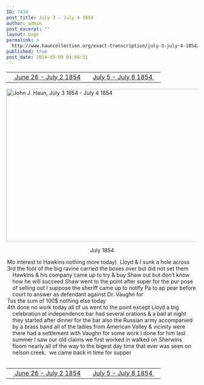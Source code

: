 ```yaml
---
ID: 7434
post_title: July 3 – July 4 1854
author: admin
post_excerpt: ""
layout: page
permalink: >
  http://www.hauncollection.org/exact-transcription/july-3-july-4-1854/
published: true
post_date: 2014-05-09 04:06:51
---
```

<table style="width: 100%;" align="center">
<tbody>
<tr>
<td width="50%"><a title="June 26 – July 2 1854" href="http://www.hauncollection.org/version-2/version-ii-series-i/june-26-july-2-1854/"><img src="https://lh3.googleusercontent.com/-EFJpxxNiPNw/VqgtWBCZrMI/AAAAAAAAAFU/WfY4lPFWWkg/s800-Ic42/Soeb-Plain-Arrows-8-10px.png" alt="" width="10" height="10" /> June 26 - July 2 1854</a></td>
<td style="text-align: right;"><a title="July 5 – July 8 1854" href="http://www.hauncollection.org/version-2/version-ii-series-i/july-5-july-8-1854/"> July 5 - July 8 1854 <img src="https://lh3.googleusercontent.com/-67k0cYlpXHw/VqgtWKz1MXI/AAAAAAAAAFU/k9PW_Piyurk/s800-Ic42/Soeb-Plain-Arrows-5-10px.png" alt="" width="10" height="10" /></a></td>
</tr>
</tbody>
</table>
<a href="http://www.hauncollection.org/wp-content/uploads/John Haun/JJH_040_July 3 1854 - July 4 1854.JPG" target="_blank" rel="noopener"><img class="alignnone wp-image-2270 size-large" src="http://www.hauncollection.org/wp-content/uploads/John Haun/JJH_040_July 3 1854 - July 4 1854-1024x682.jpg" alt="John J. Haun, July 3 1854 - July 4 1854" width="604" height="402" /></a>
<p style="text-align: center;">July 1854</p>

<div style="text-indent: -1em; padding-left: 16px;">Mo interest to Hawkins nothing more today)  Lloyd &amp; I sunk a hole across</div>
<div style="text-indent: -1em; padding-left: 16px;">3rd the foot of the big ravine carried the boxes over but did not set them
Hawkins &amp; his company came up to try &amp; buy Shaw out but don’t know
how he will succeed Shaw went to the point after super for the pur
pose of selling out I suppose the sheriff came up to notify Pa to ap
pear before court to answer as defendant against Dr. Vaughn for</div>
<div style="text-indent: -1em; padding-left: 16px;">Tus the sum of 100$ nothing else today</div>
<div style="text-indent: -1em; padding-left: 16px;">4th done no work today all of us went to the point except Lloyd a big
celebration at independence bar had several orations &amp; a ball at
night they started after dinner for the bar also the Russian army
accompanied by a brass band all of the ladies from American Valley &amp;
vicinity were there had a settlement with Vaughn for some work I done
for him last summer I saw our old claims we first worked in walked
on Sherwins floom nearly all of the way to the bigest day time that
ever was seen on nelson creek.  we came back in time for supper</div>
&nbsp;
<table style="width: 100%;" align="center">
<tbody>
<tr>
<td width="50%"><a title="June 26 – July 2 1854" href="http://www.hauncollection.org/version-2/version-ii-series-i/june-26-july-2-1854/"><img src="https://lh3.googleusercontent.com/-EFJpxxNiPNw/VqgtWBCZrMI/AAAAAAAAAFU/WfY4lPFWWkg/s800-Ic42/Soeb-Plain-Arrows-8-10px.png" alt="" width="10" height="10" /> June 26 - July 2 1854</a></td>
<td style="text-align: right;"><a title="July 5 – July 8 1854" href="http://www.hauncollection.org/version-2/version-ii-series-i/july-5-july-8-1854/"> July 5 - July 8 1854 <img src="https://lh3.googleusercontent.com/-67k0cYlpXHw/VqgtWKz1MXI/AAAAAAAAAFU/k9PW_Piyurk/s800-Ic42/Soeb-Plain-Arrows-5-10px.png" alt="" width="10" height="10" /></a></td>
</tr>
</tbody>
</table>